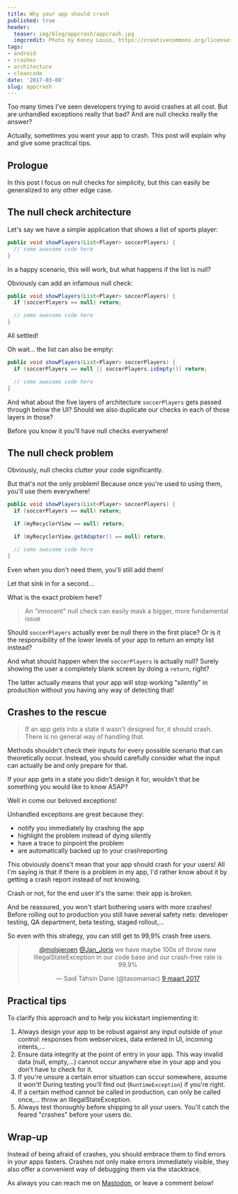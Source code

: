 ```yaml
---
title: Why your app should crash
published: true
header:
  teaser: img/blog/appcrash/appcrash.jpg
  imgcredit: Photo by Kenny Louie, https://creativecommons.org/licenses/by/2.0/, cropped
tags:
- android
- crashes
- architecture
- cleancode
date: '2017-03-08'
slug: appcrash
---
```


Too many times I've seen developers trying to avoid crashes at all cost. But are unhandled exceptions really that bad? And are null checks really the answer?

Actually, sometimes you want your app to crash. This post will explain why and give some practical tips.


## Prologue
In this post I focus on null checks for simplicity, but this can easily be generalized to any other edge case.


## The null check architecture
Let's say we have a simple application that shows a list of sports player:

```java
public void showPlayers(List<Player> soccerPlayers) {
  // some awesome code here
}
```

In a happy scenario, this will work, but what happens if the list is null?

Obviously can add an infamous null check:

```java
public void showPlayers(List<Player> soccerPlayers) {
  if (soccerPlayers == null) return;

  // some awesome code here
}
```

All settled!

Oh wait... the list can also be empty:

```java
public void showPlayers(List<Player> soccerPlayers) {
  if (soccerPlayers == null || soccerPlayers.isEmpty()) return;

  // some awesome code here
}
```

And what about the five layers of architecture `soccerPlayers` gets passed through below the UI? Should we also duplicate our checks in each of those layers in those?

Before you know it you'll have null checks everywhere!


## The null check problem
Obviously, null checks clutter your code significantly.

But that's not the only problem! Because once you're used to using them, you'll use them everywhere!

```java
public void showPlayers(List<Player> soccerPlayers) {
  if (soccerPlayers == null) return;

  if (myRecyclerView == null) return;

  if (myRecyclerView.getAdapter() == null) return;

  // some awesome code here
}
```

Even when you don't need them, you'll still add them!

Let that sink in for a second...

What is the exact problem here?

> An "innocent" null check can easily mask a bigger, more fundamental issue

Should `soccerPlayers` actually ever be null there in the first place? Or is it the responsibility of the lower levels of your app to return an empty list instead?

And what should happen when the `soccerPlayers` is actually null? Surely showing the user a completely blank screen by doing a `return`, right?

The latter actually means that your app will stop working "silently" in production without you having any way of detecting that!


## Crashes to the rescue
> If an app gets into a state it wasn't designed for, it should crash. There is no general way of handling that.

Methods shouldn't check their inputs for every possible scenario that can theoretically occur. Instead, you should carefully consider what the input can actually be and only prepare for that.

If your app gets in a state you didn't design it for, wouldn't that be something you would like to know ASAP?

Well in come our beloved exceptions!

Unhandled exceptions are great because they:

- notify you immediately by crashing the app
- highlight the problem instead of dying silently
- have a trace to pinpoint the problem
- are automatically backed up to your crashreporting

This obviously doens't mean that your app should crash for your users! All I'm saying is that if there is a problem in my app, I'd rather know about it by getting a crash report instead of not knowing.

Crash or not, for the end user it's the same: their app is broken.

And be reassured, you won't start bothering users with more crashes! Before rolling out to production you still have several safety nets: developer testing, QA department, beta testing, staged rollout,...

So even with this strategy, you can still get to 99,9% crash free users.

<center><blockquote class="twitter-tweet" data-conversation="none" data-lang="nl"><p lang="en" dir="ltr"><a href="https://twitter.com/molsjeroen">@molsjeroen</a> <a href="https://twitter.com/Jan_Joris">@Jan_Joris</a> we have maybe 100s of throw new IllegalStateException in our code base and our crash-free rate is 99.9%</p>&mdash; Said Tahsin Dane (@tasomaniac) <a href="https://twitter.com/tasomaniac/status/839943184729923586">9 maart 2017</a></blockquote>
<script async src="//platform.twitter.com/widgets.js" charset="utf-8"></script></center>


## Practical tips
To clarify this approach and to help you kickstart implementing it:

1. Always design your app to be robust against any input outside of your control: responses from webservices, data entered in UI, incoming intents,...
2. Ensure data integrity at the point of entry in your app. This way invalid data (null, empty,...) cannot occur anywhere else in your app and you don't have to check for it.
3. If you're unsure a certain error situation can occur somewhere, assume it won't! During testing you'll find out (`RuntimeException`) if you're right.
4. If a certain method cannot be called in production, can only be called once,... throw an IllegalStateException.
5. Always test thoroughly before shipping to all your users. You'll catch the feared "crashes" before your users do.


## Wrap-up
Instead of being afraid of crashes, you should embrace them to find errors in your apps fasters. Crashes not only make errors immediately visible, they also offer a convenient way of debugging them via the stacktrace.

As always you can reach me on [Mastodon](https://androiddev.social/@Jeroenmols), or leave a comment below!

